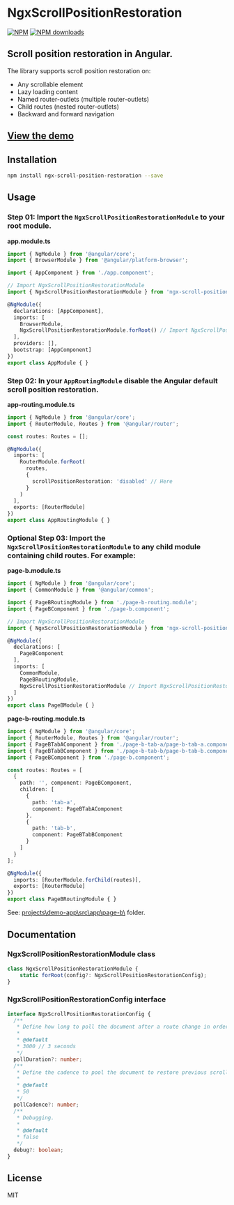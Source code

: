 # NgxScrollPositionRestoration

[![NPM](https://img.shields.io/npm/v/ngx-scroll-position-restoration?label=NPM&color=blue)](https://www.npmjs.com/package/ngx-scroll-position-restoration "View this project on NPM.") [![NPM downloads](https://img.shields.io/npm/dt/ngx-scroll-position-restoration?label=NPM%20downloads)](https://www.npmjs.com/package/ngx-scroll-position-restoration "View this project on NPM.")

## Scroll position restoration in Angular.

The library supports scroll position restoration on:
- Any scrollable element
- Lazy loading content
- Named router-outlets (multiple router-outlets)
- Child routes (nested router-outlets)
- Backward and forward navigation

## [View the demo](https://thejlifex.github.io/ngx-scroll-position-restoration/)

## Installation
```sh
npm install ngx-scroll-position-restoration --save
```

## Usage
### Step 01: Import the `NgxScrollPositionRestorationModule` to your root module.
**app.module.ts**
```ts
import { NgModule } from '@angular/core';
import { BrowserModule } from '@angular/platform-browser';

import { AppComponent } from './app.component';

// Import NgxScrollPositionRestorationModule
import { NgxScrollPositionRestorationModule } from 'ngx-scroll-position-restoration';

@NgModule({
  declarations: [AppComponent],
  imports: [
    BrowserModule,
    NgxScrollPositionRestorationModule.forRoot() // Import NgxScrollPositionRestorationModule
  ],
  providers: [],
  bootstrap: [AppComponent]
})
export class AppModule { }
```
### Step 02: In your `AppRoutingModule` disable the Angular default scroll position restoration.
**app-routing.module.ts**
```ts
import { NgModule } from '@angular/core';
import { RouterModule, Routes } from '@angular/router';

const routes: Routes = [];

@NgModule({
  imports: [
    RouterModule.forRoot(
      routes,
      {
        scrollPositionRestoration: 'disabled' // Here
      }
    )
  ],
  exports: [RouterModule]
})
export class AppRoutingModule { }
```
### Optional Step 03: Import the `NgxScrollPositionRestorationModule` to any child module containing child routes. For example:
**page-b.module.ts**
```ts
import { NgModule } from '@angular/core';
import { CommonModule } from '@angular/common';

import { PageBRoutingModule } from './page-b-routing.module';
import { PageBComponent } from './page-b.component';

// Import NgxScrollPositionRestorationModule
import { NgxScrollPositionRestorationModule } from 'ngx-scroll-position-restoration';

@NgModule({
  declarations: [
    PageBComponent
  ],
  imports: [
    CommonModule,
    PageBRoutingModule,
    NgxScrollPositionRestorationModule // Import NgxScrollPositionRestorationModule
  ]
})
export class PageBModule { }
```
**page-b-routing.module.ts**
```ts
import { NgModule } from '@angular/core';
import { RouterModule, Routes } from '@angular/router';
import { PageBTabAComponent } from './page-b-tab-a/page-b-tab-a.component';
import { PageBTabBComponent } from './page-b-tab-b/page-b-tab-b.component';
import { PageBComponent } from './page-b.component';

const routes: Routes = [
  {
    path: '', component: PageBComponent,
    children: [
      {
        path: 'tab-a',
        component: PageBTabAComponent
      },
      {
        path: 'tab-b',
        component: PageBTabBComponent
      }
    ]
  }
];

@NgModule({
  imports: [RouterModule.forChild(routes)],
  exports: [RouterModule]
})
export class PageBRoutingModule { }
```
See: [projects\demo-app\src\app\page-b\\](https://github.com/TheJLifeX/ngx-scroll-position-restoration/tree/17fcc4aeb2c7ca0220467e00632628a86311b79b/projects/demo-app/src/app/page-b) folder.

## Documentation
### NgxScrollPositionRestorationModule class
```ts
class NgxScrollPositionRestorationModule {
    static forRoot(config?: NgxScrollPositionRestorationConfig);
}
```

### NgxScrollPositionRestorationConfig interface
```ts
interface NgxScrollPositionRestorationConfig {
  /**
   * Define how long to poll the document after a route change in order to look for elements that need to be restored to a previous scroll position. Value in milliseconds.
   * 
   * @default
   * 3000 // 3 seconds
   */
  pollDuration?: number;
  /**
   * Define the cadence to pool the document to restore previous scroll positions (maximum until the `pollDuration`). Value in milliseconds.
   * 
   * @default
   * 50
   */
  pollCadence?: number;
  /**
   * Debugging.
   * 
   * @default
   * false
   */
  debug?: boolean;
}
```

## License
MIT